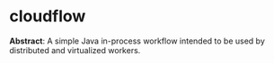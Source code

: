 # cloudflow

**Abstract**: A simple Java in-process workflow intended to be used by distributed and virtualized workers.

